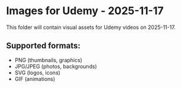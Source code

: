 # Images for Udemy - 2025-11-17

This folder will contain visual assets for Udemy videos on 2025-11-17.

## Supported formats:
- PNG (thumbnails, graphics)
- JPG/JPEG (photos, backgrounds)
- SVG (logos, icons)
- GIF (animations)
